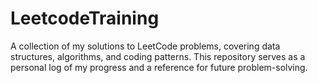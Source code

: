 # LeetcodeTraining
A collection of my solutions to LeetCode problems, covering data structures, algorithms, and coding patterns. This repository serves as a personal log of my progress and a reference for future problem-solving.
